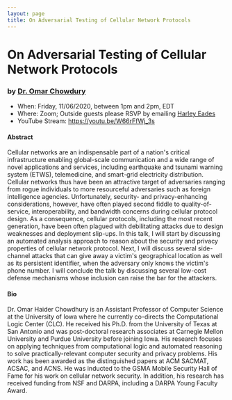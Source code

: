 ```yaml
---
layout: page
title: On Adversarial Testing of Cellular Network Protocols
---
```


On Adversarial Testing of Cellular Network Protocols
======
### by [Dr. Omar Chowdury](http://homepage.divms.uiowa.edu/~comarhaider/)

- When: Friday, 11/06/2020, between 1pm and 2pm, EDT
- Where: Zoom; Outside guests please RSVP by emailing <a href="mailto:harley.eades@gmail.com">Harley Eades</a>
- YouTube Stream: <https://youtu.be/W66rFfWj_3s>

#### Abstract

Cellular networks are an indispensable part of a nation's critical
infrastructure enabling global-scale communication and a wide range of
novel applications and services, including earthquake and tsunami
warning system (ETWS), telemedicine, and smart-grid electricity
distribution. Cellular networks thus have been an attractive target of
adversaries ranging from rogue individuals to more resourceful
adversaries such as foreign intelligence agencies. Unfortunately,
security- and privacy-enhancing considerations, however, have often
played second fiddle to quality-of-service, interoperability, and
bandwidth concerns during cellular protocol design. As a consequence,
cellular protocols, including the most recent generation, have been
often plagued with debilitating attacks due to design weaknesses and
deployment slip-ups. In this talk, I will start by discussing an
automated analysis approach to reason about the security and privacy
properties of cellular network protocol. Next, I will discuss several
side-channel attacks that can give away a victim's geographical
location as well as its persistent identifier, when the adversary only
knows the victim's phone number. I will conclude the talk by
discussing several low-cost defense mechanisms whose inclusion can
raise the bar for the attackers.

#### Bio

Dr. Omar Haider Chowdhury is an Assistant Professor of Computer
Science at the University of Iowa where he currently co-directs the
Computational Logic Center (CLC). He received his Ph.D. from the
University of Texas at San Antonio and was post-doctoral research
associates at Carnegie Mellon University and Purdue University before
joining Iowa. His research focuses on applying techniques from
computational logic and automated reasoning to solve
practically-relevant computer security and privacy problems. His work
has been awarded as the distinguished papers at ACM SACMAT, ACSAC, and
ACNS. He was inducted to the GSMA Mobile Security Hall of Fame for his
work on cellular network security. In addition, his research has
received funding from NSF and DARPA, including a DARPA Young Faculty
Award.
